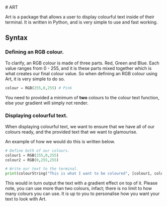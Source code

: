 # ART

Art is a package that allows a user to display colourful text inside of their terminal. It is written in Python, and is very simple to use and fast working.

## Syntax

### Defining an RGB colour.

To clarify, an RGB colour is made of three parts. Red, Green and Blue. Each value ranges from 0 - 255, and it is these parts mixed together which is what creates our final colour value. So when defining an RGB colour using Art, it is very simple to do so.

```py
colour = RGB(255,0,255) # Pink
```

You need to provided a minimum of **__two__** colours to the colour text function, else your gradient will simply not render.

### Displaying colourful text.

When displaying colourful text, we want to ensure that we have all of our colours ready, and the provided text that we want to glamourise.

An example of how we would do this is written below.

```py
# Define both of our colours.
colour1 = RGB(255,0,255)
colour2 = RGB(0,255,255)

# Write our text to the terminal.
print(colourString("This is what I want to be coloured", [colour1, colour2]))
```

This would in turn output the text with a gradient effect on top of it. Please note, you can use more than two colours, infact; there is no limit to how many colours you can use. It is up to you to personalise how you want your text to look with Art.
